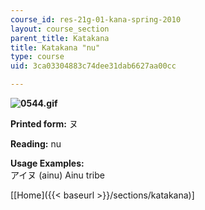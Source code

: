 ```yaml
---
course_id: res-21g-01-kana-spring-2010
layout: course_section
parent_title: Katakana
title: Katakana "nu"
type: course
uid: 3ca03304883c74dee31dab6627aa00cc

---
```


**![0544.gif](/coursemedia/res-21g-01-kana-spring-2010/32a40742fa56ad29daab0f11ee1405fb_0544.gif)**

**Printed form:** ヌ

**Reading:** nu

**Usage Examples:**  
アイヌ (ainu) Ainu tribe

\[[Home]({{< baseurl >}}/sections/katakana)\]